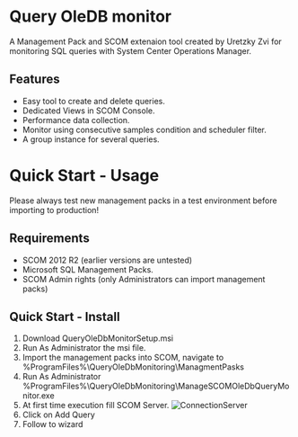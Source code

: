 # Query OleDB monitor
A Management Pack and SCOM extenaion tool created by Uretzky Zvi for monitoring SQL queries with System Center Operations Manager.

## Features
* Easy tool to create and delete queries.
* Dedicated Views in SCOM Console.
* Performance data collection.
* Monitor using consecutive samples condition and scheduler filter.
* A group instance for several queries.

# Quick Start - Usage
Please always test new management packs in a test environment before importing to production!

## Requirements
* SCOM 2012 R2 (earlier versions are untested)
* Microsoft SQL Management Packs.
* SCOM Admin rights (only Administrators can import management packs)
## Quick Start - Install
1. Download QueryOleDbMonitorSetup.msi
2. Run As Administrator the msi file.
3. Import the management packs into SCOM, navigate to %ProgramFiles%\QueryOleDbMonitoring\ManagmentPasks
4. Run As Administrator %ProgramFiles%\QueryOleDbMonitoring\ManageSCOMOleDbQueryMonitor.exe
5. At first time execution fill SCOM Server.
![ConnectionServer](https://github.com/uretskyzvi/Monitor-Applications-Using-SQL-Queries/blob/master/Images/Slide1.GIF)
6. Click on Add Query
7. Follow to wizard
